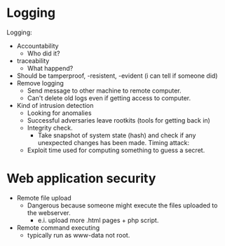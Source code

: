 Logging 
=======

Logging:
- Accountability
    - Who did it?
- traceability
    - What happend?
- Should be tamperproof, -resistent, -evident (i can tell if someone did)
- Remove logging
    - Send message to other machine to remote computer.
    - Can't delete old logs even if getting access to computer.
- Kind of intrusion detection
    - Looking for anomalies
    - Successful adversaries leave rootkits (tools for getting back in)
    - Integrity check. 
        - Take snapshot of system state (hash) and check if any unexpected changes has been made.
Timing attack:
    - Exploit time used for computing something to guess a secret.
    
Web application security
========================

- Remote file upload
    - Dangerous because someone might execute the files uploaded to the webserver.
        - e.i. upload more .html pages + php script.
- Remote command executing
    - typically run as www-data not root.
    